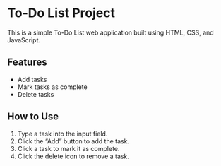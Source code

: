 # To-Do List Project
This is a simple To-Do List web application built using HTML, CSS, and JavaScript.

## Features
- Add tasks
- Mark tasks as complete
- Delete tasks

## How to Use
1. Type a task into the input field.
2. Click the “Add” button to add the task.
3. Click a task to mark it as complete.
4. Click the delete icon to remove a task.
